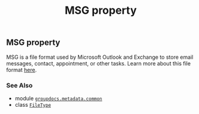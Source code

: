 ﻿---
title: MSG property
second_title: GroupDocs.Metadata for Python via .NET API References
description: 
type: docs
url: /python-net/groupdocs.metadata.common/filetype/msg/
is_root: false
weight: 580
---

## MSG property


MSG is a file format used by Microsoft Outlook and Exchange to store email messages, contact,
appointment, or other tasks. Learn more about this file format
[here](https://wiki.fileformat.com/email/msg/).

### See Also
* module [`groupdocs.metadata.common`](../../)
* class [`FileType`](/metadata/python-net/groupdocs.metadata.common/filetype)
